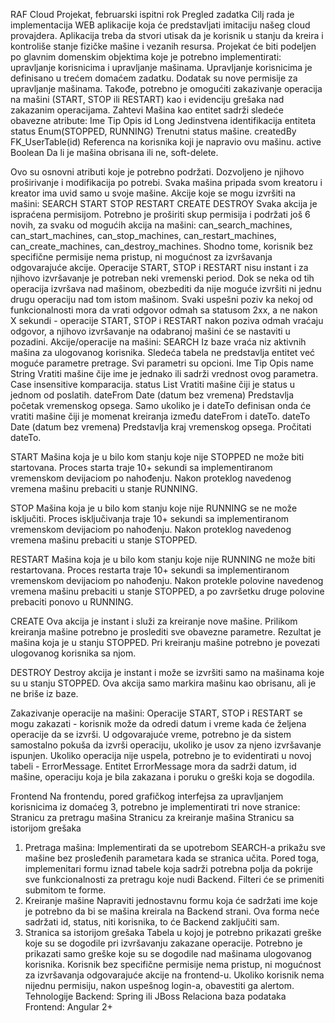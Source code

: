 RAF Cloud
Projekat, februarski ispitni rok
Pregled zadatka
Cilj rada je implementacija WEB aplikacije koja će predstavljati imitaciju našeg cloud provajdera. Aplikacija treba da stvori utisak da je korisnik u stanju da kreira i kontroliše stanje fizičke mašine i vezanih resursa.
Projekat će biti podeljen po glavnim domenskim objektima koje je potrebno implementirati: upravljanje korisnicima i upravljanje mašinama.
Upravljanje korisnicima je definisano u trećem domaćem zadatku. Dodatak su nove permisije za upravljanje mašinama.
Takođe, potrebno je omogućiti zakazivanje operacija na mašini (START, STOP ili RESTART) kao i evidenciju grešaka nad zakazanim operacijama.
Zahtevi
Mašina kao entitet sadrži sledeće obavezne atribute:
Ime
Tip
Opis
id
Long
Jedinstvena identifikacija entiteta
status
Enum(STOPPED, RUNNING)
Trenutni status mašine.
createdBy
FK_UserTable(id)
Referenca na korisnika koji je napravio ovu mašinu.
active
Boolean
Da li je mašina obrisana ili ne, soft-delete.

Ovo su osnovni atributi koje je potrebno podržati. Dozvoljeno je njihovo proširivanje i modifikacija po potrebi. Svaka mašina pripada svom kreatoru i kreator ima uvid samo u svoje mašine.
Akcije koje se mogu izvršiti na mašini:
SEARCH
START
STOP
RESTART
CREATE
DESTROY 
Svaka akcija je ispraćena permisijom. Potrebno je proširiti skup permisija i podržati još 6 novih, za svaku od mogućih akcija na mašini: can_search_machines, can_start_machines, can_stop_machines, can_restart_machines, can_create_machines, can_destroy_machines. Shodno tome, korisnik bez specifične permisije nema pristup, ni mogućnost za izvršavanja odgovarajuće akcije.
Operacije START, STOP i RESTART nisu instant i za njihovo izvršavanje je potreban neki vremenski period. Dok se neka od tih operacija izvršava nad mašinom, obezbediti da nije moguće izvršiti ni jednu drugu operaciju nad tom istom mašinom.
Svaki uspešni poziv ka nekoj od funkcionalnosti mora da vrati odgovor odmah sa statusom 2xx, a ne nakon X sekundi - operacije START, STOP i RESTART nakon poziva odmah vraćaju odgovor, a njihovo izvršavanje na odabranoj mašini će se nastaviti u pozadini.
Akcije/operacije na mašini:
SEARCH
Iz baze vraća niz aktivnih mašina za ulogovanog korisnika.
Sledeća tabela ne predstavlja entitet već moguće parametre pretrage. Svi parametri su opcioni.
Ime
Tip
Opis
name
String
Vratiti mašine čije ime je jednako ili sadrži vrednost ovog parametra. Case insensitive komparacija.
status
List<String>
Vratiti mašine čiji je status u jednom od poslatih.
dateFrom
Date (datum bez vremena)
Predstavlja početak vremenskog opsega.
Samo ukoliko je i dateTo definisan onda će vratiti mašine čiji je momenat kreiranja između dateFrom i dateTo.
dateTo
Date (datum bez vremena)
Predstavlja kraj vremenskog opsega. Pročitati dateTo.


START
Mašina koja je u bilo kom stanju koje nije STOPPED ne može biti startovana. Proces starta traje 10+ sekundi sa implementiranom vremenskom devijaciom po nahođenju.
Nakon proteklog navedenog vremena mašinu prebaciti u stanje RUNNING.

STOP
Mašina koja je u bilo kom stanju koje nije RUNNING se ne može isključiti. Proces isključivanja traje 10+ sekundi sa implementiranom vremenskom devijaciom po nahođenju.
Nakon proteklog navedenog vremena mašinu prebaciti u stanje STOPPED.

RESTART
Mašina koja je u bilo kom stanju koje nije RUNNING ne može biti restartovana. Proces restarta traje 10+ sekundi sa implementiranom vremenskom devijaciom po nahođenju.
Nakon protekle polovine navedenog vremena mašinu prebaciti u stanje STOPPED, a po završetku druge polovine prebaciti ponovo u RUNNING.

CREATE
Ova akcija je instant i služi za kreiranje nove mašine. Prilikom kreiranja mašine potrebno je proslediti sve obavezne parametre. Rezultat je mašina koja je u stanju STOPPED. 
Pri kreiranju mašine potrebno je povezati ulogovanog korisnika sa njom.

DESTROY
Destroy akcija je instant i može se izvršiti samo na mašinama koje su u stanju STOPPED. Ova akcija samo markira mašinu kao obrisanu, ali je ne briše iz baze.

Zakazivanje operacije na mašini:
Operacije START, STOP i RESTART se mogu zakazati - korisnik može da odredi datum i vreme kada će željena operacije da se izvrši. U odgovarajuće vreme, potrebno je da sistem samostalno pokuša da izvrši operaciju, ukoliko je usov za njeno izvršavanje ispunjen. Ukoliko operacija nije uspela, potrebno je to evidentirati u novoj tabeli - ErrorMessage. Entitet ErrorMessage mora da sadrži datum, id mašine, operaciju koja je bila zakazana i poruku o greški koja se dogodila.

Frontend
Na frontendu, pored grafičkog interfejsa za upravljanjem korisnicima iz domaćeg 3, potrebno je implementirati tri nove stranice: 
Stranicu za pretragu mašina
Stranicu za kreiranje mašina
Stranicu sa istorijom grešaka
1. Pretraga mašina:
Implementirati da se upotrebom SEARCH-a prikažu sve mašine bez prosleđenih parametara kada se stranica učita. Pored toga, implemenitari formu iznad tabele koja sadrži potrebna polja da pokrije sve funkcionalnosti za pretragu koje nudi Backend. Filteri će se primeniti submitom te forme.
2. Kreiranje mašine
Napraviti jednostavnu formu koja će sadržati ime koje je potrebno da bi se mašina kreirala na Backend strani. Ova forma neće sadržati id, status, niti korisnika, to će Backend zaključiti sam.
3. Stranica sa istorijom grešaka
Tabela u kojoj je potrebno prikazati greške koje su se dogodile pri izvršavanju zakazane operacije. Potrebno je prikazati samo greške koje su se dogodile nad mašinama ulogovanog korisnika.
Korisnik bez specifične permisije nema pristup, ni mogućnost za izvršavanja odgovarajuće akcije na frontend-u. 
Ukoliko korisnik nema nijednu permisiju, nakon uspešnog login-a, obavestiti ga alertom. 
Tehnologije
Backend:
Spring ili JBoss
Relaciona baza podataka
Frontend:
Angular 2+
